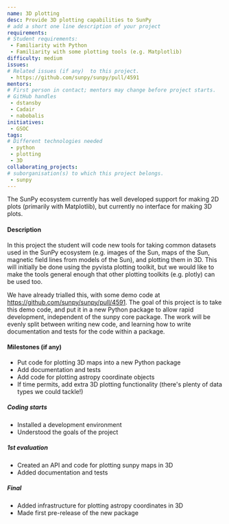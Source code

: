 ```yaml
---
name: 3D plotting
desc: Provide 3D plotting capabilities to SunPy
# add a short one line description of your project
requirements:
# Student requirements:
 - Familiarity with Python
 - Familiarity with some plotting tools (e.g. Matplotlib)
difficulty: medium
issues:
# Related issues (if any)  to this project.
 - https://github.com/sunpy/sunpy/pull/4591
mentors:
# First person in contact; mentors may change before project starts.
# GitHub handles
 - dstansby
 - Cadair
 - nabobalis
initiatives:
 - GSOC
tags:
# Different technologies needed
 - python
 - plotting
 - 3D
collaborating_projects:
# suborganisation(s) to which this project belongs.
 - sunpy
---
```

The SunPy ecosystem currently has well developed support for making 2D plots (primarily with Matplotlib), but currently no interface for making 3D plots.

#### Description

In this project the student will code new tools for taking common datasets used in the SunPy ecosystem (e.g. images of the Sun, maps of the Sun, magnetic field lines from models of the Sun), and plotting them in 3D. This will initially be done using the pyvista plotting toolkit, but we would like to make the tools general enough that other plotting toolkits (e.g. plotly) can be used too.

We have already trialled this, with some demo code at https://github.com/sunpy/sunpy/pull/4591. The goal of this project is to take this demo code, and put it in a new Python package to allow rapid development, independent of the sunpy core package. The work will be evenly split between writing new code, and learning how to write documentation and tests for the code within a package.

#### Milestones (if any)

- Put code for plotting 3D maps into a new Python package
- Add documentation and tests
- Add code for plotting astropy coordinate objects
- If time permits, add extra 3D plotting functionality (there's plenty of data types we could tackle!)

##### Coding starts

- Installed a development environment
- Understood the goals of the project

##### 1st evaluation

- Created an API and code for plotting sunpy maps in 3D
- Added documentation and tests

##### Final

- Added infrastructure for plotting astropy coordinates in 3D
- Made first pre-release of the new package
